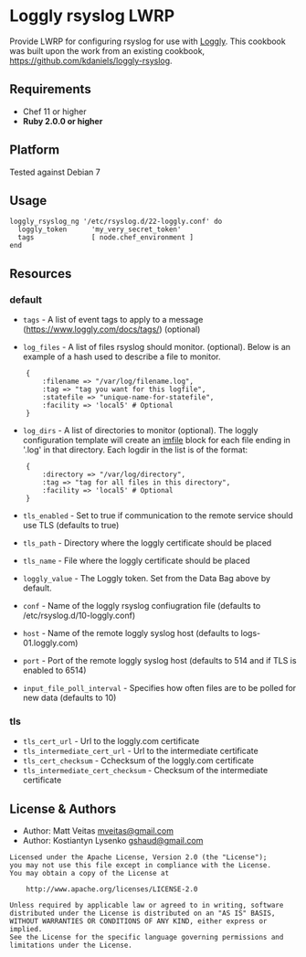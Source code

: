 Loggly rsyslog LWRP
================
Provide LWRP for configuring rsyslog for use with [Loggly](http://loggly.com). This cookbook was built upon the work from an existing cookbook, https://github.com/kdaniels/loggly-rsyslog.

Requirements
------------
- Chef 11 or higher
- **Ruby 2.0.0 or higher**

Platform
--------
Tested against Debian 7

Usage
-----------------
```
loggly_rsyslog_ng '/etc/rsyslog.d/22-loggly.conf' do
  loggly_token      'my_very_secret_token'
  tags              [ node.chef_environment ]
end
```

Resources
----------
### default
* `tags` - A list of event tags to apply to a message (https://www.loggly.com/docs/tags/) (optional)

* `log_files` - A list of files rsyslog should monitor. (optional). Below is an example
of a hash used to describe a file to monitor.

```
    {
        :filename => "/var/log/filename.log",
        :tag => "tag you want for this logfile",
        :statefile => "unique-name-for-statefile",
		:facility => 'local5' # Optional
    }
```

* `log_dirs` - A list of directories to monitor (optional). The loggly configuration template will create an [imfile](http://www.rsyslog.com/doc/imfile.html) block for each file ending in '.log' in that directory. Each logdir in the list is of the format:

```
    {
        :directory => "/var/log/directory",
        :tag => "tag for all files in this directory",
		:facility => 'local5' # Optional
    }
```

* `tls_enabled` - Set to true if communication to the remote service should use TLS (defaults to true)
* `tls_path` - Directory where the loggly certificate should be placed
* `tls_name` - File where the loggly certificate should be placed
* `loggly_value` - The Loggly token. Set from the Data Bag above by default.

* `conf` - Name of the loggly rsyslog confiugration file (defaults to /etc/rsyslog.d/10-loggly.conf)
* `host` - Name of the remote loggly syslog host (defaults to logs-01.loggly.com)
* `port` - Port of the remote loggly syslog host (defaults to 514 and if TLS is enabled to 6514)
* `input_file_poll_interval` - Specifies how often files are to be polled for new data (defaults to 10)

### tls

* `tls_cert_url` - Url to the loggly.com certificate
* `tls_intermediate_cert_url` - Url to the intermediate certificate
* `tls_cert_checksum` - Cchecksum of the loggly.com certificate
* `tls_intermediate_cert_checksum` - Checksum of the intermediate certificate

License & Authors
-----------------
- Author: Matt Veitas <mveitas@gmail.com>
- Author: Kostiantyn Lysenko <gshaud@gmail.com>

```text
Licensed under the Apache License, Version 2.0 (the "License");
you may not use this file except in compliance with the License.
You may obtain a copy of the License at

    http://www.apache.org/licenses/LICENSE-2.0

Unless required by applicable law or agreed to in writing, software
distributed under the License is distributed on an "AS IS" BASIS,
WITHOUT WARRANTIES OR CONDITIONS OF ANY KIND, either express or implied.
See the License for the specific language governing permissions and
limitations under the License.
```
